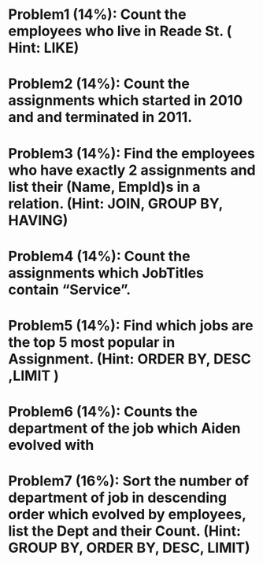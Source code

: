 # Problem1 (14%): ​Count the employees who live in Reade St. (​Hint​: LIKE)
# Problem2 (14%): ​Count the assignments which started in 2010 and and terminated in 2011.
# Problem3 (14%): ​Find the employees who have exactly 2 assignments and list their (​Name,​ ​EmpId​)s in a relation. (​Hint​: JOIN, GROUP BY, HAVING)
# Problem4 (14%): ​Count the assignments which ​JobTitles​ contain “Service”.
# Problem5 (14%): ​Find which jobs are the top 5 most popular in Assignment. (​Hint​: ORDER BY, DESC​ ​,LIMIT )
# Problem6 (14%): ​Counts the department of the job which Aiden evolved with
# Problem7 (16%): ​Sort the number of department of job in descending order which evolved by employees, list the Dept and their Count. (Hint: GROUP BY, ORDER BY, DESC, LIMIT)
